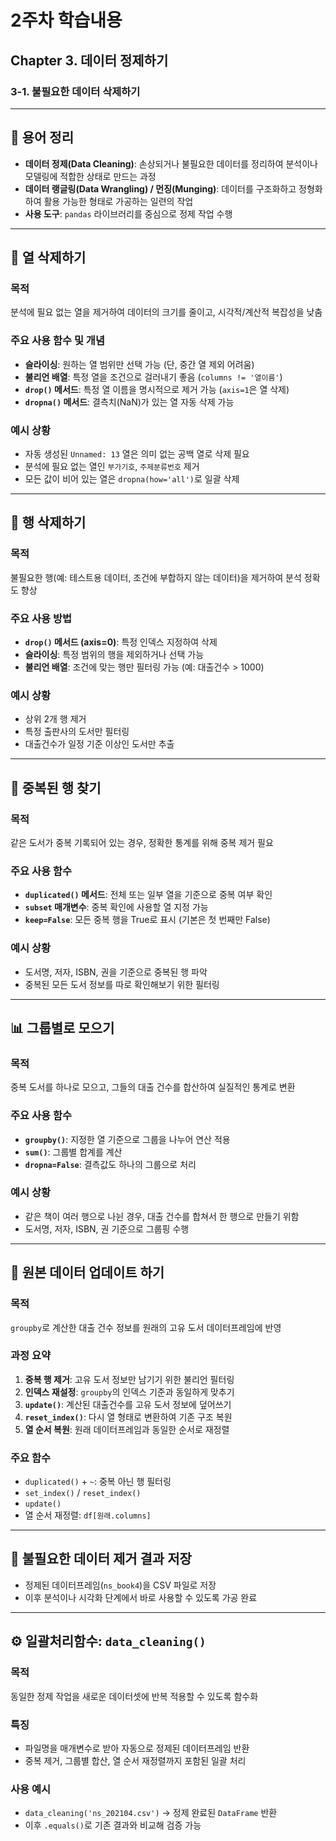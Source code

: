 # 2주차 학습내용

## Chapter 3. 데이터 정제하기

### 3-1. 불필요한 데이터 삭제하기

---

## 📘 용어 정리

* **데이터 정제(Data Cleaning)**: 손상되거나 불필요한 데이터를 정리하여 분석이나 모델링에 적합한 상태로 만드는 과정
* **데이터 랭글링(Data Wrangling) / 먼징(Munging)**: 데이터를 구조화하고 정형화하여 활용 가능한 형태로 가공하는 일련의 작업
* **사용 도구**: `pandas` 라이브러리를 중심으로 정제 작업 수행

---

## 🔻 열 삭제하기

### 목적

분석에 필요 없는 열을 제거하여 데이터의 크기를 줄이고, 시각적/계산적 복잡성을 낮춤

### 주요 사용 함수 및 개념

* **슬라이싱**: 원하는 열 범위만 선택 가능 (단, 중간 열 제외 어려움)
* **불리언 배열**: 특정 열을 조건으로 걸러내기 좋음 (`columns != '열이름'`)
* **`drop()` 메서드**: 특정 열 이름을 명시적으로 제거 가능 (`axis=1`은 열 삭제)
* **`dropna()` 메서드**: 결측치(NaN)가 있는 열 자동 삭제 가능

### 예시 상황

* 자동 생성된 `Unnamed: 13` 열은 의미 없는 공백 열로 삭제 필요
* 분석에 필요 없는 열인 `부가기호`, `주제분류번호` 제거
* 모든 값이 비어 있는 열은 `dropna(how='all')`로 일괄 삭제

---

## 🔻 행 삭제하기

### 목적

불필요한 행(예: 테스트용 데이터, 조건에 부합하지 않는 데이터)을 제거하여 분석 정확도 향상

### 주요 사용 방법

* **`drop()` 메서드 (axis=0)**: 특정 인덱스 지정하여 삭제
* **슬라이싱**: 특정 범위의 행을 제외하거나 선택 가능
* **불리언 배열**: 조건에 맞는 행만 필터링 가능 (예: 대출건수 > 1000)

### 예시 상황

* 상위 2개 행 제거
* 특정 출판사의 도서만 필터링
* 대출건수가 일정 기준 이상인 도서만 추출

---

## 🔁 중복된 행 찾기

### 목적

같은 도서가 중복 기록되어 있는 경우, 정확한 통계를 위해 중복 제거 필요

### 주요 사용 함수

* **`duplicated()` 메서드**: 전체 또는 일부 열을 기준으로 중복 여부 확인
* **`subset` 매개변수**: 중복 확인에 사용할 열 지정 가능
* **`keep=False`**: 모든 중복 행을 True로 표시 (기본은 첫 번째만 False)

### 예시 상황

* 도서명, 저자, ISBN, 권을 기준으로 중복된 행 파악
* 중복된 모든 도서 정보를 따로 확인해보기 위한 필터링

---

## 📊 그룹별로 모으기

### 목적

중복 도서를 하나로 모으고, 그들의 대출 건수를 합산하여 실질적인 통계로 변환

### 주요 사용 함수

* **`groupby()`**: 지정한 열 기준으로 그룹을 나누어 연산 적용
* **`sum()`**: 그룹별 합계를 계산
* **`dropna=False`**: 결측값도 하나의 그룹으로 처리

### 예시 상황

* 같은 책이 여러 행으로 나뉜 경우, 대출 건수를 합쳐서 한 행으로 만들기 위함
* 도서명, 저자, ISBN, 권 기준으로 그룹핑 수행

---

## 🧬 원본 데이터 업데이트 하기

### 목적

`groupby`로 계산한 대출 건수 정보를 원래의 고유 도서 데이터프레임에 반영

### 과정 요약

1. **중복 행 제거**: 고유 도서 정보만 남기기 위한 불리언 필터링
2. **인덱스 재설정**: `groupby`의 인덱스 기준과 동일하게 맞추기
3. **`update()`**: 계산된 대출건수를 고유 도서 정보에 덮어쓰기
4. **`reset_index()`**: 다시 열 형태로 변환하여 기존 구조 복원
5. **열 순서 복원**: 원래 데이터프레임과 동일한 순서로 재정렬

### 주요 함수

* `duplicated()` + `~`: 중복 아닌 행 필터링
* `set_index()` / `reset_index()`
* `update()`
* 열 순서 재정렬: `df[원래.columns]`

---

## 💾 불필요한 데이터 제거 결과 저장

* 정제된 데이터프레임(`ns_book4`)을 CSV 파일로 저장
* 이후 분석이나 시각화 단계에서 바로 사용할 수 있도록 가공 완료

---

## ⚙️ 일괄처리함수: `data_cleaning()`

### 목적

동일한 정제 작업을 새로운 데이터셋에 반복 적용할 수 있도록 함수화

### 특징

* 파일명을 매개변수로 받아 자동으로 정제된 데이터프레임 반환
* 중복 제거, 그룹별 합산, 열 순서 재정렬까지 포함된 일괄 처리

### 사용 예시

* `data_cleaning('ns_202104.csv')` → 정제 완료된 `DataFrame` 반환
* 이후 `.equals()`로 기존 결과와 비교해 검증 가능

